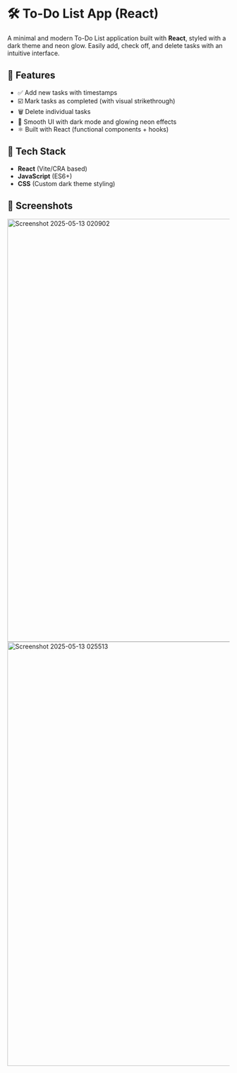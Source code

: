 # 🛠️ To-Do List App (React)

A minimal and modern To-Do List application built with **React**, styled with a dark theme and neon glow. Easily add, check off, and delete tasks with an intuitive interface.

## 🌟 Features

- ✅ Add new tasks with timestamps
- ☑️ Mark tasks as completed (with visual strikethrough)
- 🗑️ Delete individual tasks
- 💅 Smooth UI with dark mode and glowing neon effects
- ⚛️ Built with React (functional components + hooks)

## 🧰 Tech Stack

- **React** (Vite/CRA based)
- **JavaScript** (ES6+)
- **CSS** (Custom dark theme styling)

## 📸 Screenshots

<img width="956" alt="Screenshot 2025-05-13 020902" src="https://github.com/user-attachments/assets/550a073e-cf55-474c-9a2a-b834d8fb14e6" />
<img width="959" alt="Screenshot 2025-05-13 025513" src="https://github.com/user-attachments/assets/0ff840f8-e539-4760-a081-77d5d152a398" />
